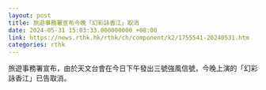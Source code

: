```yaml
---
layout: post
title: 旅遊事務署宣布今晚「幻彩詠香江」取消
date: 2024-05-31 15:03:33.000000000 +08:00
link: https://news.rthk.hk/rthk/ch/component/k2/1755541-20240531.htm
categories: rthk
---
```


旅遊事務署宣布，由於天文台會在今日下午發出三號強風信號，今晚上演的「幻彩詠香江」已告取消。
